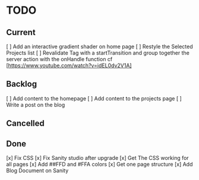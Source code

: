 # TODO

## Current

[ ] Add an interactive gradient shader on home page
[ ] Restyle the Selected Projects list
[ ] Revalidate Tag with a startTransition and group together the server action with the onHandle function cf [https://www.youtube.com/watch?v=idEL0dv2V1A]

## Backlog

[ ] Add content to the homepage
[ ] Add content to the projects page
[ ] Write a post on the blog

## Cancelled

## Done

[x] Fix CSS
[x] Fix Sanity studio after upgrade
[x] Get The CSS working for all pages
[x] Add ##FFD and #FFA colors
[x] Get one page structure
[x] Add Blog Document on Sanity
